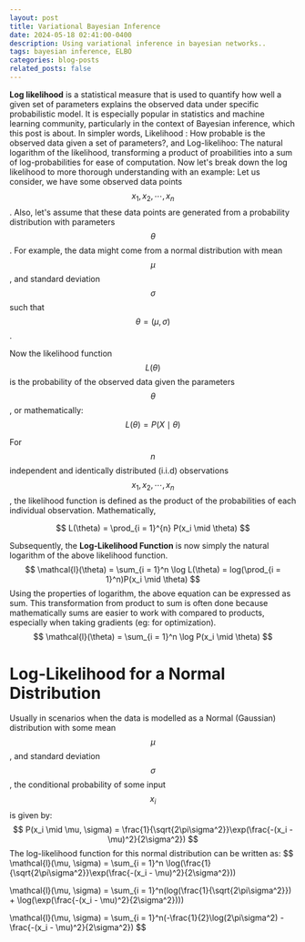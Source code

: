 ```yaml
---
layout: post
title: Variational Bayesian Inference 
date: 2024-05-18 02:41:00-0400
description: Using variational inference in bayesian networks..
tags: bayesian inference, ELBO
categories: blog-posts
related_posts: false
---
```

**Log likelihood** is a statistical measure that is used to quantify how well a given set of parameters explains the observed data under specific probabilistic model. It is especially popular in statistics and machine learning community, particularly in the context of Bayesian inference, which this post is about.
In simpler words, Likelihood : How probable is the observed data given a set of parameters?, and Log-likelihoo: The natural logarithm of the likelihood, transforming a product of proabilities into a sum of log-probabilities for ease of computation.
Now let's break down the log likelihood to more thorough understanding with an example:
Let us consider, we have some observed data points $$x_1, x_2, \cdots, x_n$$. Also, let's assume that these data points are generated from a probability distribution with parameters $$\theta$$. For example, the data might come from a normal distribution with mean $$\mu$$, and standard deviation $$\sigma$$ such that $$\theta = (\mu, \sigma)$$.

Now the likelihood function $$L(\theta)$$ is the probability of the observed data given the parameters $$\theta$$, or mathematically:
$$
L(\theta) = P(X \mid \theta)
$$

For $$n$$ independent and identically distributed (i.i.d) observations $$x_1, x_2, \cdots, x_n$$, the likelihood function is defined as the product of the probabilities of each individual observation. Mathematically,

$$
L(\theta) = \prod_{i = 1}^{n} P(x_i \mid \theta)
$$

Subsequently, the **Log-Likelihood Function** is now simply the natural logarithm of the above likelihood function.
$$
\mathcal{l}(\theta) = \sum_{i = 1}^n \log L(\theta) = log(\prod_{i = 1}^n)P(x_i \mid \theta)
$$
Using the properties of logarithm, the above equation can be expressed as sum. This transformation from product to sum is often done because mathematically sums are easier to work with compared to products, especially when taking gradients (eg: for optimization).
$$
\mathcal{l}(\theta) = \sum_{i = 1}^n \log P(x_i \mid \theta)
$$

Log-Likelihood for a Normal Distribution
======
Usually in scenarios when the data is modelled as a Normal (Gaussian) distribution with some mean $$\mu$$, and standard deviation $$\sigma$$, the conditional probability of some input $$x_i$$ is given by:
$$
P(x_i \mid \mu, \sigma) = \frac{1}{\sqrt{2\pi\sigma^2}}\exp(\frac{-(x_i - \mu)^2}{2\sigma^2})
$$
The log-likelihood function for this normal distribution can be written as:
$$
\mathcal{l}(\mu, \sigma) = \sum_{i = 1}^n \log(\frac{1}{\sqrt{2\pi\sigma^2}}\exp(\frac{-(x_i - \mu)^2}{2\sigma^2}))

\mathcal{l}(\mu, \sigma) = \sum_{i = 1}^n(log(\frac{1}{\sqrt{2\pi\sigma^2}}) + \log(\exp(\frac{-(x_i - \mu)^2}{2\sigma^2})))

\mathcal{l}(\mu, \sigma) = \sum_{i = 1}^n(-\frac{1}{2}\log(2\pi\sigma^2) - \frac{-(x_i - \mu)^2}{2\sigma^2})
$$
